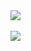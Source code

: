 <a href="https://github.com/anuraghazra/github-readme-stats">
  <img align="center" src="https://github-readme-stats.vercel.app/api?username=maheshyakami&count_private=true&show_icons=true&theme=radical"/>
</a>
<br/>
<br/>

<a href="https://github.com/anuraghazra/convoychat">
  <img align="center" src="https://github-readme-stats.vercel.app/api/top-langs/?username=maheshyakami&layout=compact&theme=radical&langs_count=8" />
</a>
